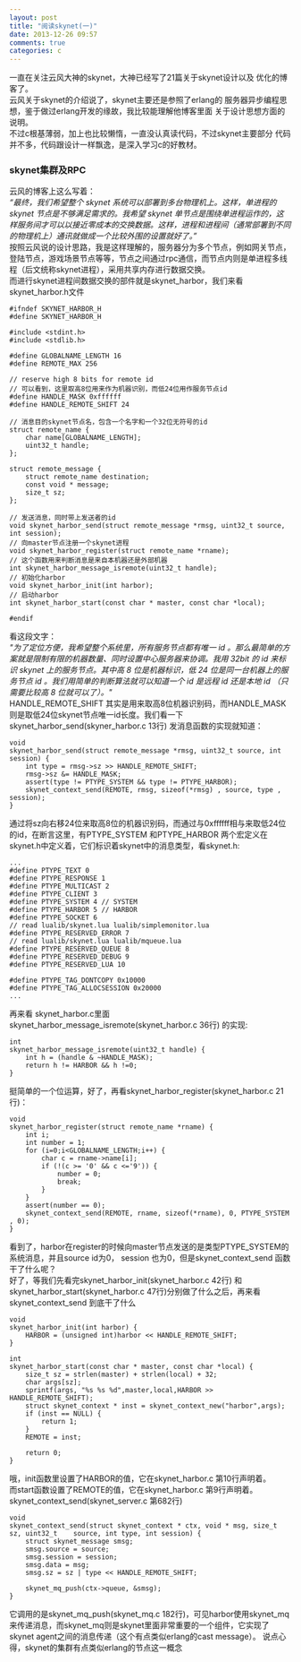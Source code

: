 ```yaml
---
layout: post
title: "阅读skynet(一)"
date: 2013-12-26 09:57
comments: true
categories: c
---
```

一直在关注云风大神的skynet，大神已经写了21篇关于skynet设计以及
优化的博客了。  
云风关于skynet的介绍说了，skynet主要还是参照了erlang的
服务器异步编程思想，鉴于做过erlang开发的缘故，我比较能理解他博客里面
关于设计思想方面的说明。  
不过c根基薄弱，加上也比较懒惰，一直没认真读代码，不过skynet主要部分
代码并不多，代码跟设计一样飘逸，是深入学习c的好教材。
### skynet集群及RPC
云风的博客上这么写着：  
*“最终，我们希望整个 skynet 系统可以部署到多台物理机上。这样，单进程的 skynet 节点是不够满足需求的。我希望 skynet 单节点是围绕单进程运作的，这样服务间才可以以接近零成本的交换数据。这样，进程和进程间（通常部署到不同的物理机上）通讯就做成一个比较外围的设置就好了。”*  
按照云风说的设计思路，我是这样理解的，服务器分为多个节点，例如网关节点，登陆节点，游戏场景节点等等，节点之间通过rpc通信，而节点内则是单进程多线程（后文统称skynet进程），采用共享内存进行数据交换。  
而进行skynet进程间数据交换的部件就是skynet_harbor，我们来看skynet_harbor.h文件 
	
	#ifndef SKYNET_HARBOR_H                                                          
	#define SKYNET_HARBOR_H

	#include <stdint.h>
	#include <stdlib.h>

	#define GLOBALNAME_LENGTH 16
	#define REMOTE_MAX 256

	// reserve high 8 bits for remote id
	// 可以看到，这里取高8位用来作为机器识别，而低24位用作服务节点id
	#define HANDLE_MASK 0xffffff
	#define HANDLE_REMOTE_SHIFT 24

	// 消息目的skynet节点名，包含一个名字和一个32位无符号的id
	struct remote_name {
    	char name[GLOBALNAME_LENGTH];
    	uint32_t handle;
	};

	struct remote_message {
    	struct remote_name destination;
    	const void * message;
	    size_t sz; 
	};

	// 发送消息，同时带上发送者的id
	void skynet_harbor_send(struct remote_message *rmsg, uint32_t source, int session);
	// 向master节点注册一个skynet进程
	void skynet_harbor_register(struct remote_name *rname);
	// 这个函数用来判断消息是来自本机器还是外部机器
	int skynet_harbor_message_isremote(uint32_t handle);
	// 初始化harbor
	void skynet_harbor_init(int harbor);
	// 启动harbor
	int skynet_harbor_start(const char * master, const char *local);

	#endif
看这段文字：  
*"为了定位方便，我希望整个系统里，所有服务节点都有唯一 id 。那么最简单的方案就是限制有限的机器数量、同时设置中心服务器来协调。我用 32bit 的 id 来标识 skynet 上的服务节点。其中高 8 位是机器标识，低 24 位是同一台机器上的服务节点 id 。我们用简单的判断算法就可以知道一个 id 是远程 id 还是本地 id （只需要比较高 8 位就可以了）。"*  
HANDLE_REMOTE_SHIFT 其实是用来取高8位机器识别码，而HANDLE_MASK则是取低24位skynet节点唯一id长度。我们看一下skynet_harbor_send(skyner_harbor.c 13行) 发消息函数的实现就知道：  
 
	void 
	skynet_harbor_send(struct remote_message *rmsg, uint32_t source, int session) {
    	int type = rmsg->sz >> HANDLE_REMOTE_SHIFT;
    	rmsg->sz &= HANDLE_MASK;
    	assert(type != PTYPE_SYSTEM && type != PTYPE_HARBOR);                                       
    	skynet_context_send(REMOTE, rmsg, sizeof(*rmsg) , source, type , session);
	}
通过将sz向右移24位来取高8位的机器识别码，而通过与0xffffff相与来取低24位的id，在断言这里，有PTYPE_SYSTEM 和PTYPE_HARBOR 两个宏定义在skynet.h中定义着，它们标识着skynet中的消息类型，看skynet.h:
	
	...
	#define PTYPE_TEXT 0
	#define PTYPE_RESPONSE 1
	#define PTYPE_MULTICAST 2
	#define PTYPE_CLIENT 3
	#define PTYPE_SYSTEM 4 // SYSTEM
	#define PTYPE_HARBOR 5 // HARBOR                                                               
	#define PTYPE_SOCKET 6
	// read lualib/skynet.lua lualib/simplemonitor.lua
	#define PTYPE_RESERVED_ERROR 7  
	// read lualib/skynet.lua lualib/mqueue.lua
	#define PTYPE_RESERVED_QUEUE 8
	#define PTYPE_RESERVED_DEBUG 9
	#define PTYPE_RESERVED_LUA 10

	#define PTYPE_TAG_DONTCOPY 0x10000
	#define PTYPE_TAG_ALLOCSESSION 0x20000
	...
再来看 skynet_harbor.c里面skynet_harbor_message_isremote(skynet_harbor.c 36行) 的实现:

	int 
	skynet_harbor_message_isremote(uint32_t handle) {
		int h = (handle & ~HANDLE_MASK);
		return h != HARBOR && h !=0;
	}
挺简单的一个位运算，好了，再看skynet_harbor_register(skynet_harbor.c 21行)：

	void 
	skynet_harbor_register(struct remote_name *rname) {
    	int i;
    	int number = 1;
    	for (i=0;i<GLOBALNAME_LENGTH;i++) {
        	char c = rname->name[i];
        	if (!(c >= '0' && c <='9')) {
           		number = 0;
            	break;
        	}   
    	}   
    	assert(number == 0); 
    	skynet_context_send(REMOTE, rname, sizeof(*rname), 0, PTYPE_SYSTEM , 0); 
	}
看到了，harbor在register的时候向master节点发送的是类型PTYPE_SYSTEM的系统消息，并且source id为0， session 也为0，但是skynet_context_send 函数干了什么呢？  
好了，等我们先看完skynet_harbor_init(skynet_harbor.c 42行) 和skynet_harbor_start(skynet_harbor.c 47行)分别做了什么之后，再来看skynet_context_send 到底干了什么  

	void
	skynet_harbor_init(int harbor) {
    	HARBOR = (unsigned int)harbor << HANDLE_REMOTE_SHIFT;
	}

	int
	skynet_harbor_start(const char * master, const char *local) {
		size_t sz = strlen(master) + strlen(local) + 32; 
		char args[sz];
    	sprintf(args, "%s %s %d",master,local,HARBOR >> HANDLE_REMOTE_SHIFT);
    	struct skynet_context * inst = skynet_context_new("harbor",args);
    	if (inst == NULL) {
        	return 1;
    	}   
    	REMOTE = inst;

    	return 0;
	}  
哦，init函数里设置了HARBOR的值，它在skynet_harbor.c 第10行声明着。  
而start函数设置了REMOTE的值，它在skynet_harbor.c 第9行声明着。  
skynet_context_send(skynet_server.c 第682行)

	void
	skynet_context_send(struct skynet_context * ctx, void * msg, size_t sz, uint32_t 	source, int type, int session) {
    	struct skynet_message smsg;
    	smsg.source = source;
    	smsg.session = session;
    	smsg.data = msg;
    	smsg.sz = sz | type << HANDLE_REMOTE_SHIFT;

    	skynet_mq_push(ctx->queue, &smsg);
	} 
它调用的是skynet_mq_push(skynet_mq.c 182行)，可见harbor使用skynet_mq 来传递消息，而skynet_mq则是skynet里面非常重要的一个组件，它实现了skynet agent之间的消息传递（这个有点类似erlang的cast message）。
说点心得，skynet的集群有点类似erlang的节点这一概念